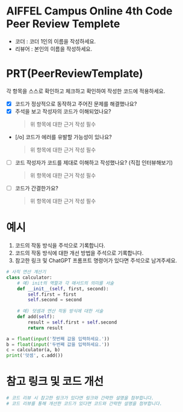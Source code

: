 # AIFFEL Campus Online 4th Code Peer Review Templete
- 코더 : 코더 1인의 이름을 작성하세요.
- 리뷰어 : 본인의 이름을 작성하세요.


# PRT(PeerReviewTemplate)
각 항목을 스스로 확인하고 체크하고 확인하여 작성한 코드에 적용하세요.
- [X] 코드가 정상적으로 동작하고 주어진 문제를 해결했나요?
- [X] 주석을 보고 작성자의 코드가 이해되었나요?
  > 위 항목에 대한 근거 작성 필수
- [/o] 코드가 에러를 유발할 가능성이 있나요?
  >위 항목에 대한 근거 작성 필수
- [ ] 코드 작성자가 코드를 제대로 이해하고 작성했나요? (직접 인터뷰해보기)
  > 위 항목에 대한 근거 작성 필수
- [ ] 코드가 간결한가요?
  > 위 항목에 대한 근거 작성 필수

# 예시
1. 코드의 작동 방식을 주석으로 기록합니다.
2. 코드의 작동 방식에 대한 개선 방법을 주석으로 기록합니다.
3. 참고한 링크 및 ChatGPT 프롬프트 명령어가 있다면 주석으로 남겨주세요.
```python
# 사칙 연산 계산기
class calculator:
    # 예) init의 역할과 각 매서드의 의미를 서술
    def __init__(self, first, second):
        self.first = first
        self.second = second
    
    # 예) 덧셈과 연산 작동 방식에 대한 서술
    def add(self):
        result = self.first + self.second
        return result

a = float(input('첫번째 값을 입력하세요.')) 
b = float(input('두번째 값을 입력하세요.')) 
c = calculator(a, b)
print('덧셈', c.add()) 
```

# 참고 링크 및 코드 개선
```python
# 코드 리뷰 시 참고한 링크가 있다면 링크와 간략한 설명을 첨부합니다.
# 코드 리뷰를 통해 개선한 코드가 있다면 코드와 간략한 설명을 첨부합니다.
```
